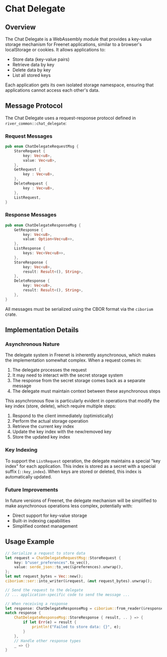 # Chat Delegate

## Overview

The Chat Delegate is a WebAssembly module that provides a key-value storage mechanism for Freenet applications, similar to a browser's localStorage or cookies. It allows applications to:

- Store data (key-value pairs)
- Retrieve data by key
- Delete data by key
- List all stored keys

Each application gets its own isolated storage namespace, ensuring that applications cannot access each other's data.

## Message Protocol

The Chat Delegate uses a request-response protocol defined in `river_common::chat_delegate`:

### Request Messages

```rust
pub enum ChatDelegateRequestMsg {
    StoreRequest {
        key: Vec<u8>,
        value: Vec<u8>,
    },
    GetRequest {
        key : Vec<u8>,
    },
    DeleteRequest {
        key : Vec<u8>,
    },
    ListRequest,
}
```

### Response Messages

```rust
pub enum ChatDelegateResponseMsg {
    GetResponse {
        key: Vec<u8>,
        value: Option<Vec<u8>>,
    },
    ListResponse {
        keys: Vec<Vec<u8>>,
    },
    StoreResponse {
        key: Vec<u8>,
        result: Result<(), String>,
    },
    DeleteResponse {
        key: Vec<u8>,
        result: Result<(), String>,
    },
}
```

All messages must be serialized using the CBOR format via the `ciborium` crate.

## Implementation Details

### Asynchronous Nature

The delegate system in Freenet is inherently asynchronous, which makes the implementation somewhat complex. When a request comes in:

1. The delegate processes the request
2. It may need to interact with the secret storage system
3. The response from the secret storage comes back as a separate message
4. The delegate must maintain context between these asynchronous steps

This asynchronous flow is particularly evident in operations that modify the key index (store, delete), which require multiple steps:
1. Respond to the client immediately (optimistically)
2. Perform the actual storage operation
3. Retrieve the current key index
4. Update the key index with the new/removed key
5. Store the updated key index

### Key Indexing

To support the `ListRequest` operation, the delegate maintains a special "key index" for each application. This index is stored as a secret with a special suffix (`::key_index`). When keys are stored or deleted, this index is automatically updated.

### Future Improvements

In future versions of Freenet, the delegate mechanism will be simplified to make asynchronous operations less complex, potentially with:
- Direct support for key-value storage
- Built-in indexing capabilities
- Simplified context management

## Usage Example

```rust
// Serialize a request to store data
let request = ChatDelegateRequestMsg::StoreRequest {
    key: b"user_preferences".to_vec(),
    value: serde_json::to_vec(&preferences).unwrap(),
};
let mut request_bytes = Vec::new();
ciborium::ser::into_writer(&request, &mut request_bytes).unwrap();

// Send the request to the delegate
// ... application-specific code to send the message ...

// When receiving a response
let response: ChatDelegateResponseMsg = ciborium::from_reader(&response_bytes[..]).unwrap();
match response {
    ChatDelegateResponseMsg::StoreResponse { result, .. } => {
        if let Err(e) = result {
            println!("Failed to store data: {}", e);
        }
    },
    // Handle other response types
    _ => {}
}
```
